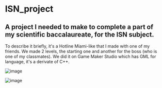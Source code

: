 # ISN_project

## A project I needed to make to complete a part of my scientific baccalaureate, for the ISN subject.

To describe it briefly, it's a Hotline Miami-like that I made with one of my friends.
We made 2 levels, the starting one and another for the boss (who is one of my classmates).
We did it on Game Maker Studio which has GML for language, it's a derivate of C++.

![image](https://user-images.githubusercontent.com/48088392/53893865-51b57d80-402f-11e9-8c2f-582a0307aa54.png)

![image](https://user-images.githubusercontent.com/48088392/53893916-70b40f80-402f-11e9-9d68-8f63f3bb9019.png)
